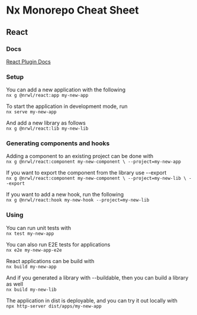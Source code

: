 # Nx Monorepo Cheat Sheet

## React

### Docs

[React Plugin Docs](https://nx.dev/react/overview)

### Setup

You can add a new application with the following<br>
`nx g @nrwl/react:app my-new-app`

To start the application in development mode, run<br>
`nx serve my-new-app`

And add a new library as follows<br>
`nx g @nrwl/react:lib my-new-lib`

### Generating components and hooks

Adding a component to an existing project can be done with<br>
`nx g @nrwl/react:component my-new-component \ --project=my-new-app`

If you want to export the component from the library use --export<br>
`nx g @nrwl/react:component my-new-component \ --project=my-new-lib \ --export`

If you want to add a new hook, run the following<br>
`nx g @nrwl/react:hook my-new-hook --project=my-new-lib`

### Using

You can run unit tests with<br>
`nx test my-new-app`

You can also run E2E tests for applications<br>
`nx e2e my-new-app-e2e`

React applications can be build with<br>
`nx build my-new-app`

And if you generated a library with --buildable, then you can build a library as well<br>
`nx build my-new-lib`

The application in dist is deployable, and you can try it out locally with<br>
`npx http-server dist/apps/my-new-app`
